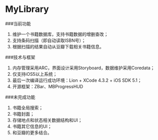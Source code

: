 MyLibrary
===
###当前功能
1. 维护一个书籍数据库，支持书籍数据的增删查改；
2. 支持条码扫描（即自动读取ISBN号）；
3. 根据扫描的结果自动从豆瓣下载相关书籍信息。


###技术与框架

1. 内存管理采用ARC，界面设计采用Storyboard，数据维护采用Coredata；
2. 仅支持iOS5以上系统；
3. 最后一次编译运行成功环境：Lion + XCode 4.3.2 + iOS SDK 5.1；
4. 开源框架：ZBar、MBProgressHUD

###未完成功能
1. 书籍全局搜索；
2. 书籍封面；
3. 存储地点和状态相关数据结构和UI；
4. 书籍其它信息的UI；
5. 和豆瓣的更多结合。
